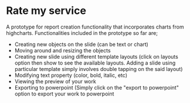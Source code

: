 # Rate my service

A prototype for report creation functionality that incorporates charts from highcharts. Functionalities included in the prototype so far are;
- Creating new objects on the slide (can be text or chart)
- Moving around and resizing the objects
- Creating new slide using different template layouts (click on layouts option then show to see the available layouts. Adding a slide using particular template simply involves double tapping on the said layout)
- Modifying text property (color, bold, italic, etc)
- Viewing the preview of your work
- Exporting to powerpoint (Simply click on the "export to powerpoint" option to export your work to powerpoint
